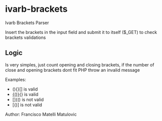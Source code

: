 # ivarb-brackets
Ivarb Brackets Parser

Insert the brackets in the input field and submit it to itself ($_GET) to check brackets validations

## Logic

Is very simples, just count opening and closing brackets, if the number of close and opening brackets dont fit PHP throw an invalid message

Examples:
* (){}[] is valid
* [{()}](){} is valid
* []{() is not valid
* [{)] is not valid

Author: Francisco Matelli Matulovic